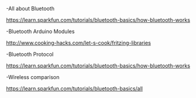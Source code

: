 

-All about Bluetooth

https://learn.sparkfun.com/tutorials/bluetooth-basics/how-bluetooth-works


-Bluetooth Arduino Modules

http://www.cooking-hacks.com/let-s-cook/fritzing-libraries 

-Bluetooth Protocol 

https://learn.sparkfun.com/tutorials/bluetooth-basics/how-bluetooth-works 

-Wireless comparison

https://learn.sparkfun.com/tutorials/bluetooth-basics/all 